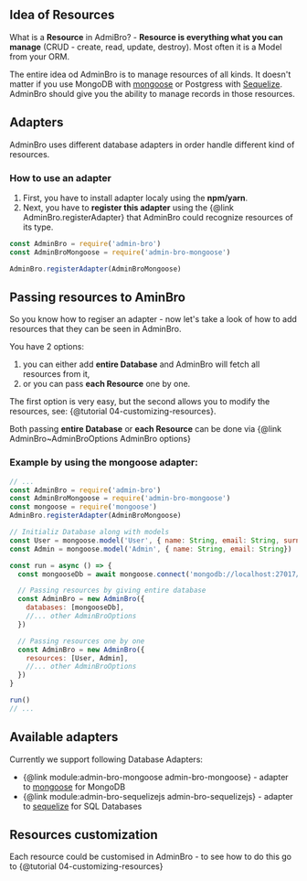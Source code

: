 ## Idea of Resources

What is a __Resource__ in AdmiBro? - __Resource is everything what you can manage__
(CRUD - create, read, update, destroy). Most often it is a Model from your ORM.

The entire idea od AdminBro is to manage resources of all kinds. It doesn't matter if you
use MongoDB with [mongoose](http://mongoosejs.com) or Postgress with [Sequelize](http://sequelizejs.com).
AdminBro should give you the ability to manage records in those resources.

## Adapters

AdminBro uses different database adapters in order handle different kind of resources.

### How to use an adapter

1. First, you have to install adapter localy using the __npm/yarn__.
2. Next, you have to __register this adapter__ using the {@link AdminBro.registerAdapter} 
that AdminBro could recognize resources of its type.

```javascript
const AdminBro = require('admin-bro')
const AdminBroMongoose = require('admin-bro-mongoose')

AdminBro.registerAdapter(AdminBroMongoose)
```

## Passing resources to AminBro

So you know how to regiser an adapter - now let's take a look of how to add resources that
they can be seen in AdminBro.

You have 2 options:

1. you can either add __entire Database__ and AdminBro will fetch all resources from it, 
2. or you can pass __each Resource__ one by one. 

The first option is very easy, but the second allows you to modify the resources, see: {@tutorial 04-customizing-resources}.

Both passing __entire Database__ or __each Resource__ can be done via {@link AdminBro~AdminBroOptions AdminBro options}

### Example by using the mongoose adapter:

```javascript
// ...
const AdminBro = require('admin-bro')
const AdminBroMongoose = require('admin-bro-mongoose')
const mongoose = require('mongoose')
AdminBro.registerAdapter(AdminBroMongoose)

// Initializ Database along with models
const User = mongoose.model('User', { name: String, email: String, surname: String })
const Admin = mongoose.model('Admin', { name: String, email: String})

const run = async () => {
  const mongooseDb = await mongoose.connect('mongodb://localhost:27017/test', { useNewUrlParser: true })

  // Passing resources by giving entire database
  const AdminBro = new AdminBro({
    databases: [mongooseDb],
    //... other AdminBroOptions
  })

  // Passing resources one by one
  const AdminBro = new AdminBro({
    resources: [User, Admin],
    //... other AdminBroOptions
  })
}

run()
// ... 
```

## Available adapters

Currently we support following Database Adapters:

- {@link module:admin-bro-mongoose admin-bro-mongoose} - adapter to [mongoose](http://mongoosejs.com) for MongoDB
- {@link module:admin-bro-sequelizejs admin-bro-sequelizejs} - adapter to [sequelize](http://sequelize.com) for SQL Databases

## Resources customization

Each resource could be customised in AdminBro - to see how to do this go to {@tutorial 04-customizing-resources}
